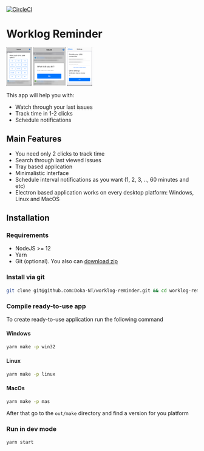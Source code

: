 [![CircleCI](https://circleci.com/gh/Doka-NT/worklog-reminder/tree/main.svg?style=svg)](https://circleci.com/gh/Doka-NT/worklog-reminder/tree/main)

# Worklog Reminder

<a href="./docs/images/screenshot-picker.png"><img src="./docs/images/screenshot-picker.png" height="100"/></a>
<a href="./docs/images/screenshot-comment.png"><img src="./docs/images/screenshot-comment.png" height="100"/></a>
<a href="./docs/images/screenshot-settings.png"><img src="./docs/images/screenshot-settings.png" height="100"/></a>

This app will help you with:

- Watch through your last issues
- Track time in 1-2 clicks
- Schedule notifications

## Main Features
- You need only 2 clicks to track time
- Search through last viewed issues
- Tray based application
- Minimalistic interface
- Schedule interval notifications as you want (1, 2, 3, .., 60 minutes and etc)
- Electron based application works on every desktop platform: Windows, Linux and MacOS

## Installation

### Requirements
- NodeJS >= 12
- Yarn
- Git (optional). You also can [download zip](https://github.com/Doka-NT/worklog-reminder/archive/refs/heads/main.zip)

### Install via git
```bash
git clone git@github.com:Doka-NT/worklog-reminder.git && cd worklog-reminder && yarn
```

### Compile ready-to-use app
To create ready-to-use application run the following command

#### Windows
```bash
yarn make -p win32
```

#### Linux
```bash
yarn make -p linux
```

#### MacOs
```bash
yarn make -p mas
```

After that go to the `out/make` directory and find a version for you platform

### Run in dev mode

```bash
yarn start
```
